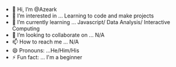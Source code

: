 - 👋 Hi, I’m @Azeark
- 👀 I’m interested in ... Learning to code and make projects
- 🌱 I’m currently learning ... Javascript/ Data Analysis/ Interactive Computing
- 💞️ I’m looking to collaborate on ... N/A
- 📫 How to reach me ... N/A
- 😄 Pronouns: ...He/Him/His
- ⚡ Fun fact: ... I'm a beginner 

<!---
Azeark/Azeark is a ✨ special ✨ repository because its `README.md` (this file) appears on your GitHub profile.
You can click the Preview link to take a look at your changes.
--->
